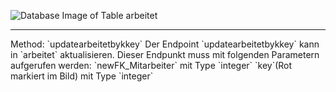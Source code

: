 ![Database Image of Table arbeitet](../img/updatearbeitetbykkey.png)

<hr>
Method: `updatearbeitetbykkey`
Der Endpoint `updatearbeitetbykkey` kann in `arbeitet` aktualisieren.
Dieser Endpunkt muss mit folgenden Parametern aufgerufen werden:
`newFK_Mitarbeiter` mit Type `integer`
`key`(Rot markiert im Bild) mit Type `integer`
